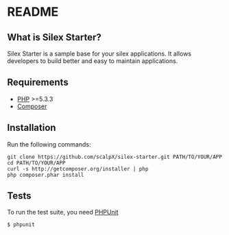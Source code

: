 README
======

What is Silex Starter?
----------------------

Silex Starter is a sample base for your silex applications.
It allows developers to build better and easy to maintain applications.

Requirements
------------
* [PHP][1] >=5.3.3
* [Composer][2]

Installation
------------
Run the following commands:

    git clone https://github.com/scalpX/silex-starter.git PATH/TO/YOUR/APP
    cd PATH/TO/YOUR/APP
    curl -s http://getcomposer.org/installer | php
    php composer.phar install

Tests
-----
To run the test suite, you need [PHPUnit][3]

    $ phpunit

[1]: http://php.net/
[2]: http://getcomposer.org/
[3]: https://github.com/sebastianbergmann/phpunit
